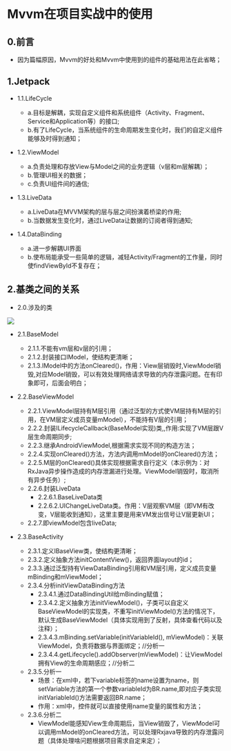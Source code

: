 # Mvvm在项目实战中的使用

## 0.前言
+ 因为篇幅原因，Mvvm的好处和Mvvm中使用到的组件的基础用法在此省略；

## 1.Jetpack

+ 1.1.LifeCycle
    + a.目标是解耦，实现自定义组件和系统组件（Activity、Fragment、Service和Application等）的接口;
    + b.有了LifeCycle，当系统组件的生命周期发生变化时，我们的自定义组件能够及时得到通知；

+ 1.2.ViewModel
    + a.负责处理和存放View与Model之间的业务逻辑（v层和m层解耦）；
    + b.管理UI相关的数据；
    + c.负责UI组件间的通信;

+ 1.3.LiveData
    + a.LiveData在MVVM架构的层与层之间扮演着桥梁的作用;
    + b.当数据发生变化时，通过LiveData让数据的订阅者得到通知;

+ 1.4.DataBinding
    + a.进一步解耦UI界面
    + b.使布局能承受一些简单的逻辑，减轻Activity/Fragment的工作量，同时使findViewById不复存在；

## 2.基类之间的关系

+ 2.0.涉及的类

![](https://github.com/MrFishC/JackMvvm/blob/master/image/image01.jpg#pic_center)

+ 2.1.BaseModel
    + 2.1.1.不能有vm层和v层的引用；
    + 2.1.2.封装接口IModel，使结构更清晰；
    + 2.1.3.IModel中的方法onCleared()，作用：View层销毁时,ViewModel销毁,对应Model销毁，可以有效处理网络请求导致的内存泄露问题。在有印象即可，后面会明白；

+ 2.2.BaseViewModel
    + 2.2.1.ViewModel层持有M层引用（通过泛型的方式使VM层持有M层的引用，在VM层定义成员变量mModel），不能持有V层的引用；
    + 2.2.2.封装ILifecycleCallback(BaseModel实现)类,,作用:实现了VM层跟V层生命周期同步;
    + 2.2.3.继承AndroidViewModel,根据需求实现不同的构造方法；
    + 2.2.4.实现onCleared()方法，方法内调用mModel的onCleared()方法；
    + 2.2.5.M层的onCleared()具体实现根据需求自行定义（本示例为：对RxJava异步操作造成的内存泄漏进行处理。ViewModel销毁时，取消所有异步任务）;
    + 2.2.6.封装LiveData
        + 2.2.6.1.BaseLiveData类
        + 2.2.6.2.UIChangeLiveData类。作用：V层观察VM层（即VM有改变，V层能收到通知），这里主要是用来VM发出信号让V层更新UI；
    + 2.2.7.即viewModel包含liveData;

+ 2.3.BaseActivity
    + 2.3.1.定义IBaseView类，使结构更清晰；
    + 2.3.2.定义抽象方法initContentView()，返回界面layout的id；
    + 2.3.3.通过泛型持有ViewDataBinding引用和VM层引用，定义成员变量mBinding和mViewModel；
    + 2.3.4.分析initViewDataBinding方法
        + 2.3.4.1.通过DataBindingUtil给mBinding赋值；
        + 2.3.4.2.定义抽象方法initViewModel()，子类可以自定义BaseViewModel的实现类，不重写initViewModel()方法的情况下，默认生成BaseViewModel（具体实现用到了反射，具体查看代码以及注释）；
        + 2.3.4.3.mBinding.setVariable(initVariableId(), mViewModel)：关联ViewModel，负责将数据与界面绑定；//分析一
        + 2.3.4.4.getLifecycle().addObserver(mViewModel)：让ViewModel拥有View的生命周期感应；//分析二              
    + 2.3.5.分析一
        + 场景：在xml中，若<data>下variable标签的name设置为name，则setVariable方法的第一个参数variableId为BR.name,即对应子类实现initVariableId()方法需要返回BR.name；
        + 作用：xml中，控件就可以直接使用name变量的属性和方法；
    + 2.3.6.分析二
        + ViewModel能感知View生命周期后，当View销毁了，ViewModel可以调用mModel的onCleared方法，可以处理Rxjava导致的内存泄露问题（具体处理啥问题根据项目需求自定来定）；


